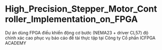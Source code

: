 # High_Precision_Stepper_Motor_Controller_Implementation_on_FPGA
Dự án dùng FPGA điều khiển động cơ bước (NEMA23 + driver CL57) độ chính xác cao phục vụ báo cáo đề tài thực tập tại Công ty Cổ phần ICFPGA ACADEMY
